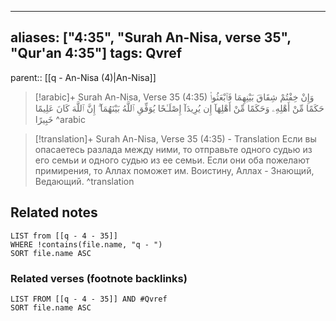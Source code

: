 
---
aliases: ["4:35", "Surah An-Nisa, verse 35", "Qur'an 4:35"]
tags: Qvref
---

parent:: [[q - An-Nisa (4)|An-Nisa]]

> [!arabic]+ Surah An-Nisa, Verse 35 (4:35)
> <span class="quran-arabic">وَإِنْ خِفْتُمْ شِقَاقَ بَيْنِهِمَا فَٱبْعَثُوا۟ حَكَمًا مِّنْ أَهْلِهِۦ وَحَكَمًا مِّنْ أَهْلِهَآ إِن يُرِيدَآ إِصْلَـٰحًا يُوَفِّقِ ٱللَّهُ بَيْنَهُمَآ ۗ إِنَّ ٱللَّهَ كَانَ عَلِيمًا خَبِيرًا</span>
^arabic

> [!translation]+ Surah An-Nisa, Verse 35 (4:35) - Translation
> Если вы опасаетесь разлада между ними, то отправьте одного судью из его семьи и одного судью из ее семьи. Если они оба пожелают примирения, то Аллах поможет им. Воистину, Аллах - Знающий, Ведающий.
^translation



## Related notes
```dataview
LIST from [[q - 4 - 35]]
WHERE !contains(file.name, "q - ")
SORT file.name ASC
```

### Related verses (footnote backlinks)
```dataview
LIST FROM [[q - 4 - 35]] AND #Qvref
SORT file.name ASC
```

